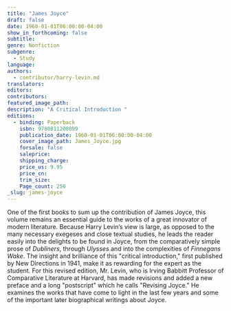 ```yaml
---
title: "James Joyce"
draft: false
date: 1960-01-01T06:00:00-04:00
show_in_forthcoming: false
subtitle:
genre: Nonfiction
subgenre:
  - Study
language:
authors:
  - contributor/harry-levin.md
translators:
editors:
contributors:
featured_image_path:
description: "A Critical Introduction "
editions:
  - binding: Paperback
    isbn: 9780811200899
    publication_date: 1960-01-01T06:00:00-04:00
    cover_image_path: James_Joyce.jpg
    forsale: false
    saleprice:
    shipping_charge:
    price_us: 9.95
    price_cn:
    trim_size:
    Page_count: 256
_slug: james-joyce
---
```


One of the first books to sum up the contribution of James Joyce, this volume remains an essential guide to the works of a great innovator of modern literature. Because Harry Levin’s view is large, as opposed to the many necessary exegeses and close textual studies, he leads the reader easily into the delights to be found in Joyce, from the comparatively simple prose of _Dubliners_, through _Ulysses_ and into the complexities of _Finnegans Wake_. The insight and brilliance of this "critical introduction," first published by New Directions in 1941, make it as rewarding for the expert as the student. For this revised edition, Mr. Levin, who is Irving Babbitt Professor of Comparative Literature at Harvard, has made revisions and added a new preface and a long "postscript" which he calls "Revising Joyce." He examines the works that have come to light in the last few years and some of the important later biographical writings about Joyce.

